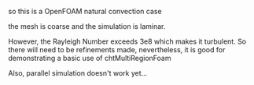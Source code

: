 so this is a OpenFOAM natural convection case

the mesh is coarse and the simulation is laminar.

However, the Rayleigh Number exceeds 3e8 which makes it turbulent.
So there will need to be refinements made, nevertheless, it is good for demonstrating a basic use of chtMultiRegionFoam

Also, parallel simulation doesn't work yet...

